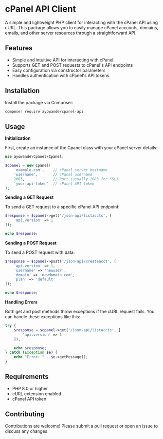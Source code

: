 # cPanel API Client

A simple and lightweight PHP client for interacting with the cPanel API using cURL. This package allows you to easily manage cPanel accounts, domains, emails, and other server resources through a straightforward API.

## Features

- Simple and intuitive API for interacting with cPanel
- Supports GET and POST requests to cPanel's API endpoints
- Easy configuration via constructor parameters
- Handles authentication with cPanel's API tokens

## Installation

Install the package via Composer:

```bash
composer require ayowande/cpanel-api
```

## Usage

**Initialization**

First, create an instance of the Cpanel class with your cPanel server details:

```php
use ayowande\Cpanel\Cpanel;

$cpanel = new Cpanel(
    'example.com',    // cPanel server hostname
    'username',       // cPanel username
    2083,             // Port (usually 2083 for SSL)
    'your-api-token'  // cPanel API token
);
```

**Sending a GET Request**

To send a GET request to a specific cPanel API endpoint:

```php
$response = $cpanel->get('/json-api/listaccts', [
    'api.version' => 1
]);

echo $response;
```

**Sending a POST Request**

To send a POST request with data:

```php
$response = $cpanel->post('/json-api/createacct', [
    'api.version' => 1,
    'username' => 'newuser',
    'domain' => 'newdomain.com',
    'plan' => 'default'
]);

echo $response;
```

**Handling Errors**

Both get and post methods throw exceptions if the cURL request fails. You can handle these exceptions like this:

```php
try {
    $response = $cpanel->get('/json-api/listaccts', [
        'api.version' => 1
    ]);

    echo $response;
} catch (Exception $e) {
    echo "Error: " . $e->getMessage();
}
```

## Requirements

- PHP 8.0 or higher
- cURL extension enabled
- cPanel API token

## Contributing

Contributions are welcome! Please submit a pull request or open an issue to discuss any changes.